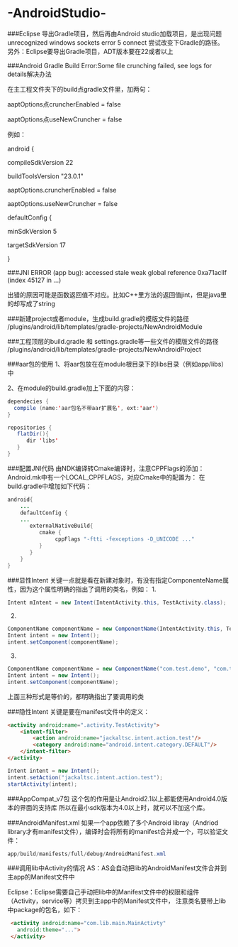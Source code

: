 # -AndroidStudio-

###Eclipse 导出Gradle项目，然后再由Android studio加载项目，是出现问题
 unrecognized windows sockets error 5 connect
 尝试改变下Gradle的路径。
 另外：Eclipse要导出Gradle项目，ADT版本要在22或者以上

###Android Gradle Build Error:Some file crunching failed, see logs for details解决办法

在主工程文件夹下的build点gradle文件里，加两句：

aaptOptions点cruncherEnabled = false

aaptOptions点useNewCruncher = false

例如：

android {

compileSdkVersion 22

buildToolsVersion "23.0.1"

aaptOptions.cruncherEnabled = false

aaptOptions.useNewCruncher = false

defaultConfig {

minSdkVersion 5

targetSdkVersion 17

}

###JNI ERROR (app bug): accessed stale weak global reference 0xa71acllf (index 45127 in ...)

出错的原因可能是函数返回值不对应。比如C++里方法的返回值jint，但是java里的却写成了string


###新建project或者module，生成build.gradle的模版文件的路径
<Android studio>/plugins/android/lib/templates/gradle-projects/NewAndroidModule

###工程顶层的build.gradle 和 settings.gradle等一些文件的模版文件的路径
<Android studio>/plugins/android/lib/templates/gradle-projects/NewAndroidProject


###aar包的使用
1、将aar包放在在module根目录下的libs目录（例如app/libs）中

2、在module的build.gradle加上下面的内容：
```java
dependecies {
  compile (name:'aar包名不带aar扩展名', ext:'aar')
}

repositories {
   flatDir(){
      dir 'libs'
   }
}
```

###配置JNI代码
由NDK编译转Cmake编译时，注意CPPFlags的添加：
Android.mk中有一个LOCAL_CPPFLAGS，对应Cmake中的配置为：
在build.gradle中增加如下代码：
```java
android{
    ...
    defaultConfig {
    ...
       externalNativeBuild{
          cmake {
               cppFlags "-ftti -fexceptions -D_UNICODE ..."
          }
       }
    }
}
```

###显性Intent
关键一点就是看在新建对象时，有没有指定ComponenteName属性，因为这个属性明确的指出了调用的类名，例如：
1.
```java
Intent mIntent = new Intent(IntentActivity.this, TestActivity.class);
```
2.
```java
ComponentName componentName = new ComponentName(IntentActivity.this, TestActivity.class);
Intent intent = new Intent();
intent.setComponent(componentName);
```
3.
```java
ComponentName componentName = new ComponentName("com.test.demo", "com.test.demo.MainActivity");
Intent intent = new Intent();
intent.setComponent(componentName);
```
上面三种形式是等价的，都明确指出了要调用的类

###隐性Intent
关键是要在manifest文件中的定义：
```html
<activity android:name=".activity.TestActivity">
    <intent-filter>
        <action android:name="jackaltsc.intent.action.test"/>
        <category android:name="android.intent.category.DEFAULT"/>
    </intent-filter>
</activity>
```

```java
Intent intent = new Intent();
intent.setAction("jackaltsc.intent.action.test");
startActivity(intent);
```

###AppCompat_v7包
这个包的作用是让Android2.1以上都能使用Android4.0版本的界面的支持库
所以在最小sdk版本为4.0以上时，就可以不加这个库。

###AndroidManifest.xml 
如果一个app依赖了多个Android libray（Andriod library才有manifest文件），编译时会将所有的manifest合并成一个，可以验证文件：
```java
app/build/manifests/full/debug/AndroidManifest.xml
```
###调用lib中Activity的情况
AS：AS会自动把lib的AndroidManifest文件合并到主app的Manifest文件中

Eclipse：Eclipse需要自己手动把lib中的Manifest文件中的权限和组件（Activity，service等）拷贝到主app中的Manifest文件中，
 注意类名要带上lib中package的包名，如下：
```html
 <activity android:name="com.lib.main.MainActivty"
   android:theme="...">
 </activity>
```
